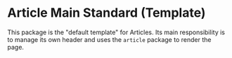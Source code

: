 # Article Main Standard (Template)

This package is the "default template" for Articles. Its main responsibility is to manage its own header and uses the `article` package to render the page.

